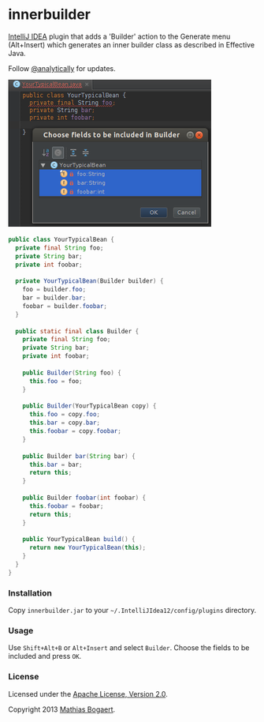 innerbuilder
============

[IntelliJ IDEA](http://www.jetbrains.com/idea/) plugin that adds a 'Builder' action to the Generate menu (Alt+Insert)
which generates an inner builder class as described in Effective Java.

Follow [@analytically](http://twitter.com/analytically) for updates.

![screenshot](screenshot.png)

```java
public class YourTypicalBean {
  private final String foo;
  private String bar;
  private int foobar;

  private YourTypicalBean(Builder builder) {
    foo = builder.foo;
    bar = builder.bar;
    foobar = builder.foobar;
  }

  public static final class Builder {
    private final String foo;
    private String bar;
    private int foobar;

    public Builder(String foo) {
      this.foo = foo;
    }

    public Builder(YourTypicalBean copy) {
      this.foo = copy.foo;
      this.bar = copy.bar;
      this.foobar = copy.foobar;
    }

    public Builder bar(String bar) {
      this.bar = bar;
      return this;
    }

    public Builder foobar(int foobar) {
      this.foobar = foobar;
      return this;
    }

    public YourTypicalBean build() {
      return new YourTypicalBean(this);
    }
  }
}
```

### Installation

Copy `innerbuilder.jar` to your `~/.IntelliJIdea12/config/plugins` directory.

### Usage

Use `Shift+Alt+B` or `Alt+Insert` and select `Builder`. Choose the fields to be included and press `OK`.

### License

Licensed under the [Apache License, Version 2.0](http://www.apache.org/licenses/LICENSE-2.0).

Copyright 2013 [Mathias Bogaert](mailto:mathias.bogaert@gmail.com).